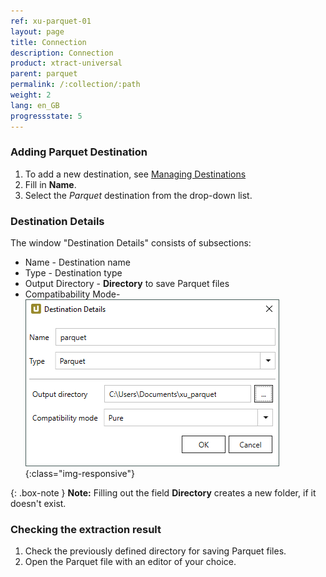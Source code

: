 ```yaml
---
ref: xu-parquet-01
layout: page
title: Connection
description: Connection
product: xtract-universal
parent: parquet
permalink: /:collection/:path
weight: 2
lang: en_GB
progressstate: 5
---
```


### Adding Parquet Destination
1. To add a new destination, see [Managing Destinations](../managing-destinations)
2. Fill in **Name**.
3. Select the *Parquet* destination from the drop-down list. 

### Destination Details
The window "Destination Details" consists of subsections:
- Name - Destination name
- Type - Destination type
- Output Directory - **Directory** to save Parquet files
- Compatibability Mode- 
![Parquet-Destination-Details](/img/content/xu/parquet/parquet_destination_details.png){:class="img-responsive"}

{: .box-note }
**Note:** Filling out the field **Directory** creates a new folder, if it doesn't exist. 

### Checking the extraction result

1. Check the previously defined directory for saving Parquet files.
2. Open the Parquet file with an editor of your choice.


